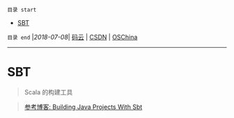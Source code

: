 `目录 start`
 
- [SBT](#sbt)

`目录 end` |_2018-07-08_| [码云](https://gitee.com/gin9) | [CSDN](http://blog.csdn.net/kcp606) | [OSChina](https://my.oschina.net/kcp1104)
****************************************
# SBT
> Scala 的构建工具

> [参考博客: Building Java Projects With Sbt](http://xerial.org/blog/2014/03/24/sbt/)